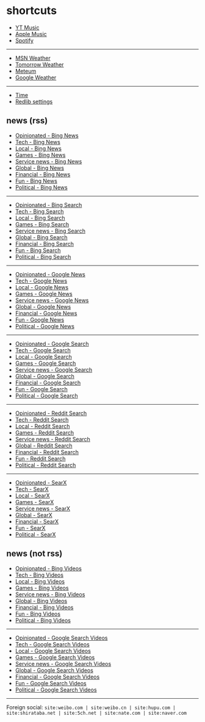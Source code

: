 # shortcuts

- [YT Music](https://music.youtube.com)
- [Apple Music](https://music.apple.com)
- [Spotify](https://open.spotify.com)

---

- [MSN Weather](https://msn.com/weather)
- [Tomorrow Weather](https://weather.tomorrow.io)
- [Meteum](https://meteum.ai/weather/search)
- [Google Weather](https://google.com/search?q=weather&udm=0&safe=off)

---

- [Time](https://time.is/?c=d3l1_3F_3j1_3Y1_3WXth2i2s.TAXfmrXc1Xo480Xz1Xa1Xb51ea29.4e4185.28571f.2d99db.abbd8.1bb85e.1c3b23Xw1Xv20240528Xh0Xi1XZ1XmXuXB1Xs0)
- [Redlib settings](https://redlib.freedit.eu/settings/restore/?theme=system&front_page=default&layout=card&wide=off&post_sort=top&comment_sort=top&show_nsfw=on&use_hls=off&hide_hls_notification=off&hide_awards=off&fixed_navbar=on&subscriptions=&filters=)

## news (rss)

- [Opinionated - Bing News](https://bing.com/news/search?format=rss&q=(good+game)+OR+(good+tv)+OR+(good+movie)+OR+(good+album)+OR+(good+(decision+OR+strategy))+OR+(bad+(game+OR+tv+OR+movie+OR+album+OR+decision+OR+strategy))+OR+((game+OR+tv+OR+movie+OR+album)+year)+OR+(enjoy+(game+OR+tv+OR+movie+OR+album)))
- [Tech - Bing News](https://bing.com/news/search?format=rss&q=msft+OR+aapl+OR+goog+OR+amzn+OR+intl+OR+(announce+tv)+OR+(announce+game)+OR+(announce+(decision+OR+strategy))+OR+(reveal+(game+OR+tv+OR+decision+OR+strategy))+OR+(price+(change+OR+up+OR+down))+OR+((amazon+OR+netflix)+live))
- [Local - Bing News](https://bing.com/news/search?format=rss&q=%22philstar+com+nation%22+OR+%22gmanetwork+com+news+topstories%22+OR+%22sports+inquirer+net%22+OR+%22pop+inquirer+net%22+OR+site%3Anewsinfo.inquirer.net+OR+site%3Anews.abs-cbn.com%2Fnews)
- [Games - Bing News](https://bing.com/news/search?format=rss&q=genshin+OR+valorant+OR+wuthering+OR+overwatch+OR+%28sonic+hedgehog%29+OR+%28sonic+team%29+OR+%22super+mario%22+OR+%28mario+nintendo%29+OR+%28mario+luigi%29+OR+%22call+of+duty%22+OR+%28cod+game%29+OR+%22counter+strike%22+OR+counterstrike+OR+%22cs+2%22+OR+cs2)
- [Service news - Bing News](https://bing.com/news/search?format=rss&q=%28pc+game+pass%29+OR+surfshark+OR+%22youtube+music%22+OR+spotify+OR+%22apple+music%22+OR+%28%28major+OR+minor+OR+faster+OR+performance+OR+feature%29+change%29+OR+%28%28major+OR+minor+OR+faster+OR+performance+OR+feature%29+update%29)
- [Global - Bing News](https://bing.com/news/search?format=rss&q=%22newsnationnow+com+world%22+OR+%22wsj+com+world%22+OR+%22france24+com+en+live-news%22+OR+%22csmonitor+com+world%22+OR+%22reuters+com+world%22)
- [Financial - Bing News](https://bing.com/news/search?format=rss&q=(msft+OR+aapl+OR+goog+OR+amzn+OR+intl+OR+amd+OR+nflx+OR+political+OR+poll+OR+debate+OR+protest+OR+argue+OR+agree+OR+disagree)+("benzinga+com"+OR+"investing+com+news"+OR+"finance+yahoo+com+news"+OR+"tradingview+com+news"))
- [Fun - Bing News](https://bing.com/news/search?format=rss&q=%22jalopnik+com%22+OR+%22topgear+com+ph+news%22+OR+%22soranews24+com%22+OR+%22hollywoodreporter+com+business%22+OR+%22variety+com+2025+digital%22+OR+%22variety+com+2025+biz%22+OR+site%3Acaranddriver.com%2Fnews+OR+site%3Aroadandtrack.com%2Fnews)
- [Political - Bing News](https://bing.com/news/search?format=rss&q=%28political+OR+poll+OR+debate+OR+protest+OR+argue+OR+agree+OR+disagree%29+%28%22newsnationnow+com%22+OR+%22wsj+com%22+OR+%22france24+com%22+OR+%22csmonitor+com%22+OR+%22reuters+com%22+OR+%22gmanetwork+com%22+OR+%22inquirer+net%22%29)
<!-- Format: - [*queryTitle* - Bing News](https://bing.com/news/search?format=rss&q=[query]) -->

---

- [Opinionated - Bing Search](https://bing.com/search?format=rss&q=(good+game)+OR+(good+tv)+OR+(good+movie)+OR+(good+album)+OR+(good+(decision+OR+strategy))+OR+(bad+(game+OR+tv+OR+movie+OR+album+OR+decision+OR+strategy))+OR+((game+OR+tv+OR+movie+OR+album)+year)+OR+(enjoy+(game+OR+tv+OR+movie+OR+album)))
- [Tech - Bing Search](https://bing.com/search?format=rss&q=msft+OR+aapl+OR+goog+OR+amzn+OR+intl+OR+(announce+tv)+OR+(announce+game)+OR+(announce+(decision+OR+strategy))+OR+(reveal+(game+OR+tv+OR+decision+OR+strategy))+OR+(price+(change+OR+up+OR+down))+OR+((amazon+OR+netflix)+live))
- [Local - Bing Search](https://bing.com/search?format=rss&q=%22philstar+com+nation%22+OR+%22gmanetwork+com+news+topstories%22+OR+%22sports+inquirer+net%22+OR+%22pop+inquirer+net%22+OR+site%3Anewsinfo.inquirer.net+OR+site%3Anews.abs-cbn.com%2Fnews)
- [Games - Bing Search](https://bing.com/search?format=rss&q=genshin+OR+valorant+OR+wuthering+OR+overwatch+OR+%28sonic+hedgehog%29+OR+%28sonic+team%29+OR+%22super+mario%22+OR+%28mario+nintendo%29+OR+%28mario+luigi%29+OR+%22call+of+duty%22+OR+%28cod+game%29+OR+%22counter+strike%22+OR+counterstrike+OR+%22cs+2%22+OR+cs2)
- [Service news - Bing Search](https://bing.com/search?format=rss&q=%28pc+game+pass%29+OR+surfshark+OR+%22youtube+music%22+OR+spotify+OR+%22apple+music%22+OR+%28%28major+OR+minor+OR+faster+OR+performance+OR+feature%29+change%29+OR+%28%28major+OR+minor+OR+faster+OR+performance+OR+feature%29+update%29)
- [Global - Bing Search](https://bing.com/search?format=rss&q=%22newsnationnow+com+world%22+OR+%22wsj+com+world%22+OR+%22france24+com+en+live-news%22+OR+%22csmonitor+com+world%22+OR+%22reuters+com+world%22)
- [Financial - Bing Search](https://bing.com/search?format=rss&q=(msft+OR+aapl+OR+goog+OR+amzn+OR+intl+OR+amd+OR+nflx+OR+political+OR+poll+OR+debate+OR+protest+OR+argue+OR+agree+OR+disagree)+("benzinga+com"+OR+"investing+com+news"+OR+"finance+yahoo+com+news"+OR+"tradingview+com+news"))
- [Fun - Bing Search](https://bing.com/search?format=rss&q=%22jalopnik+com%22+OR+%22topgear+com+ph+news%22+OR+%22soranews24+com%22+OR+%22hollywoodreporter+com+business%22+OR+%22variety+com+2025+digital%22+OR+%22variety+com+2025+biz%22+OR+site%3Acaranddriver.com%2Fnews+OR+site%3Aroadandtrack.com%2Fnews)
- [Political - Bing Search](https://bing.com/search?format=rss&q=%28political+OR+poll+OR+debate+OR+protest+OR+argue+OR+agree+OR+disagree%29+%28%22newsnationnow+com%22+OR+%22wsj+com%22+OR+%22france24+com%22+OR+%22csmonitor+com%22+OR+%22reuters+com%22+OR+%22gmanetwork+com%22+OR+%22inquirer+net%22%29)
<!-- Format: - [*queryTitle* - Bing Search](https://bing.com/search?format=rss&q=[query]) -->

---

- [Opinionated - Google News](https://news.google.com/rss/search?q=(good+game)+OR+(good+tv)+OR+(good+movie)+OR+(good+album)+OR+(good+(decision+OR+strategy))+OR+(bad+(game+OR+tv+OR+movie+OR+album+OR+decision+OR+strategy))+OR+((game+OR+tv+OR+movie+OR+album)+year)+OR+(enjoy+(game+OR+tv+OR+movie+OR+album)))
- [Tech - Google News](https://news.google.com/rss/search?q=msft+OR+aapl+OR+goog+OR+amzn+OR+intl+OR+(announce+tv)+OR+(announce+game)+OR+(announce+(decision+OR+strategy))+OR+(reveal+(game+OR+tv+OR+decision+OR+strategy))+OR+(price+(change+OR+up+OR+down))+OR+((amazon+OR+netflix)+live))
- [Local - Google News](https://news.google.com/rss/search?q=%22philstar+com+nation%22+OR+%22gmanetwork+com+news+topstories%22+OR+%22sports+inquirer+net%22+OR+%22pop+inquirer+net%22+OR+site%3Anewsinfo.inquirer.net+OR+site%3Anews.abs-cbn.com%2Fnews)
- [Games - Google News](https://news.google.com/rss/search?q=genshin+OR+valorant+OR+wuthering+OR+overwatch+OR+%28sonic+hedgehog%29+OR+%28sonic+team%29+OR+%22super+mario%22+OR+%28mario+nintendo%29+OR+%28mario+luigi%29+OR+%22call+of+duty%22+OR+%28cod+game%29+OR+%22counter+strike%22+OR+counterstrike+OR+%22cs+2%22+OR+cs2)
- [Service news - Google News](https://news.google.com/rss/search?q=%28pc+game+pass%29+OR+surfshark+OR+%22youtube+music%22+OR+spotify+OR+%22apple+music%22+OR+%28%28major+OR+minor+OR+faster+OR+performance+OR+feature%29+change%29+OR+%28%28major+OR+minor+OR+faster+OR+performance+OR+feature%29+update%29)
- [Global - Google News](https://news.google.com/rss/search?q=%22newsnationnow+com+world%22+OR+%22wsj+com+world%22+OR+%22france24+com+en+live-news%22+OR+%22csmonitor+com+world%22+OR+%22reuters+com+world%22)
- [Financial - Google News](https://news.google.com/rss/search?q=(msft+OR+aapl+OR+goog+OR+amzn+OR+intl+OR+amd+OR+nflx+OR+political+OR+poll+OR+debate+OR+protest+OR+argue+OR+agree+OR+disagree)+("benzinga+com"+OR+"investing+com+news"+OR+"finance+yahoo+com+news"+OR+"tradingview+com+news"))
- [Fun - Google News](https://news.google.com/rss/search?q=%22jalopnik+com%22+OR+%22topgear+com+ph+news%22+OR+%22soranews24+com%22+OR+%22hollywoodreporter+com+business%22+OR+%22variety+com+2025+digital%22+OR+%22variety+com+2025+biz%22+OR+site%3Acaranddriver.com%2Fnews+OR+site%3Aroadandtrack.com%2Fnews)
- [Political - Google News](https://news.google.com/rss/search?q=%28political+OR+poll+OR+debate+OR+protest+OR+argue+OR+agree+OR+disagree%29+%28%22newsnationnow+com%22+OR+%22wsj+com%22+OR+%22france24+com%22+OR+%22csmonitor+com%22+OR+%22reuters+com%22+OR+%22gmanetwork+com%22+OR+%22inquirer+net%22%29)
<!-- Format: - [*queryTitle* - Google News](https://news.google.com/rss/search?q=[query]) -->

---

- [Opinionated - Google Search](https://www.google.com/alerts/feeds/18328284995867372572/9595343124215145899)
- [Tech - Google Search](https://www.google.com/alerts/feeds/18328284995867372572/11188889829215887024)
- [Local - Google Search](https://www.google.com/alerts/feeds/18328284995867372572/7272503243204018859)
- [Games - Google Search](https://www.google.com/alerts/feeds/18328284995867372572/983325349820171186)
- [Service news - Google Search](https://www.google.com/alerts/feeds/18328284995867372572/7272503243204021608)
- [Global - Google Search](https://www.google.com/alerts/feeds/18328284995867372572/18332171599350902259)
- [Financial - Google Search](https://www.google.com/alerts/feeds/18328284995867372572/12311220666887081993)
- [Fun - Google Search](https://www.google.com/alerts/feeds/18328284995867372572/12311220666887081993)
- [Political - Google Search](https://www.google.com/alerts/feeds/18328284995867372572/12634018877518289307)
<!-- Format: - [*queryTitle* - Google Search](https://google.com/search?tbs=qdr:d&safe=off&filter=0&nfpr=1&peek_pws=0&udm=14&lr=lang_en&q=[query]) -->

---

- [Opinionated - Reddit Search](http://www.reddit.com/search.rss?t=day&sort=top&q=(good+game)+OR+(good+tv)+OR+(good+movie)+OR+(good+album)+OR+(good+(decision+OR+strategy))+OR+(bad+(game+OR+tv+OR+movie+OR+album+OR+decision+OR+strategy))+OR+((game+OR+tv+OR+movie+OR+album)+year)+OR+(enjoy+(game+OR+tv+OR+movie+OR+album)))
- [Tech - Reddit Search](http://www.reddit.com/search.rss?t=day&sort=top&q=msft+OR+aapl+OR+goog+OR+amzn+OR+intl+OR+(announce+tv)+OR+(announce+game)+OR+(announce+(decision+OR+strategy))+OR+(reveal+(game+OR+tv+OR+decision+OR+strategy))+OR+(price+(change+OR+up+OR+down))+OR+((amazon+OR+netflix)+live))
- [Local - Reddit Search](http://www.reddit.com/search.rss?t=day&sort=top&q=%22philstar+com+nation%22+OR+%22gmanetwork+com+news+topstories%22+OR+%22sports+inquirer+net%22+OR+%22pop+inquirer+net%22+OR+site%3Anewsinfo.inquirer.net+OR+site%3Anews.abs-cbn.com%2Fnews)
- [Games - Reddit Search](http://www.reddit.com/search.rss?t=day&sort=top&q=genshin+OR+valorant+OR+wuthering+OR+overwatch+OR+%28sonic+hedgehog%29+OR+%28sonic+team%29+OR+%22super+mario%22+OR+%28mario+nintendo%29+OR+%28mario+luigi%29+OR+%22call+of+duty%22+OR+%28cod+game%29+OR+%22counter+strike%22+OR+counterstrike+OR+%22cs+2%22+OR+cs2)
- [Service news - Reddit Search](http://www.reddit.com/search.rss?t=day&sort=top&q=%28pc+game+pass%29+OR+surfshark+OR+%22youtube+music%22+OR+spotify+OR+%22apple+music%22+OR+%28%28major+OR+minor+OR+faster+OR+performance+OR+feature%29+change%29+OR+%28%28major+OR+minor+OR+faster+OR+performance+OR+feature%29+update%29)
- [Global - Reddit Search](http://www.reddit.com/search.rss?t=day&sort=top&q=%22newsnationnow+com+world%22+OR+%22wsj+com+world%22+OR+%22france24+com+en+live-news%22+OR+%22csmonitor+com+world%22+OR+%22reuters+com+world%22)
- [Financial - Reddit Search](http://www.reddit.com/search.rss?t=day&sort=top&q=(msft+OR+aapl+OR+goog+OR+amzn+OR+intl+OR+amd+OR+nflx+OR+political+OR+poll+OR+debate+OR+protest+OR+argue+OR+agree+OR+disagree)+("benzinga+com"+OR+"investing+com+news"+OR+"finance+yahoo+com+news"+OR+"tradingview+com+news"))
- [Fun - Reddit Search](http://www.reddit.com/search.rss?t=day&sort=top&q=%22jalopnik+com%22+OR+%22topgear+com+ph+news%22+OR+%22soranews24+com%22+OR+%22hollywoodreporter+com+business%22+OR+%22variety+com+2025+digital%22+OR+%22variety+com+2025+biz%22+OR+site%3Acaranddriver.com%2Fnews+OR+site%3Aroadandtrack.com%2Fnews)
- [Political - Reddit Search](http://www.reddit.com/search.rss?t=day&sort=top&q=%28political+OR+poll+OR+debate+OR+protest+OR+argue+OR+agree+OR+disagree%29+%28%22newsnationnow+com%22+OR+%22wsj+com%22+OR+%22france24+com%22+OR+%22csmonitor+com%22+OR+%22reuters+com%22+OR+%22gmanetwork+com%22+OR+%22inquirer+net%22%29)
<!-- Format: - [*queryTitle* - Reddit Search](http://www.reddit.com/search.rss?t=day&sort=top&q=[query]) -->

---

- [Opinionated - SearX](https://search.mdosch.de/searxng/search?language=en-US&time_range=day&safesearch=0&format=rss&q=(good+game)+OR+(good+tv)+OR+(good+movie)+OR+(good+album)+OR+(good+(decision+OR+strategy))+OR+(bad+(game+OR+tv+OR+movie+OR+album+OR+decision+OR+strategy))+OR+((game+OR+tv+OR+movie+OR+album)+year)+OR+(enjoy+(game+OR+tv+OR+movie+OR+album)))
- [Tech - SearX](https://search.mdosch.de/searxng/search?language=en-US&time_range=day&safesearch=0&format=rss&q=msft+OR+aapl+OR+goog+OR+amzn+OR+intl+OR+(announce+tv)+OR+(announce+game)+OR+(announce+(decision+OR+strategy))+OR+(reveal+(game+OR+tv+OR+decision+OR+strategy))+OR+(price+(change+OR+up+OR+down))+OR+((amazon+OR+netflix)+live))
- [Local - SearX](https://search.mdosch.de/searxng/search?language=en-US&time_range=day&safesearch=0&format=rss&q=%22philstar+com+nation%22+OR+%22gmanetwork+com+news+topstories%22+OR+%22sports+inquirer+net%22+OR+%22pop+inquirer+net%22+OR+site%3Anewsinfo.inquirer.net+OR+site%3Anews.abs-cbn.com%2Fnews)
- [Games - SearX](https://search.mdosch.de/searxng/search?language=en-US&time_range=day&safesearch=0&format=rss&q=genshin+OR+valorant+OR+wuthering+OR+overwatch+OR+%28sonic+hedgehog%29+OR+%28sonic+team%29+OR+%22super+mario%22+OR+%28mario+nintendo%29+OR+%28mario+luigi%29+OR+%22call+of+duty%22+OR+%28cod+game%29+OR+%22counter+strike%22+OR+counterstrike+OR+%22cs+2%22+OR+cs2)
- [Service news - SearX](https://search.mdosch.de/searxng/search?language=en-US&time_range=day&safesearch=0&format=rss&q=%28pc+game+pass%29+OR+surfshark+OR+%22youtube+music%22+OR+spotify+OR+%22apple+music%22+OR+%28%28major+OR+minor+OR+faster+OR+performance+OR+feature%29+change%29+OR+%28%28major+OR+minor+OR+faster+OR+performance+OR+feature%29+update%29)
- [Global - SearX](https://search.mdosch.de/searxng/search?language=en-US&time_range=day&safesearch=0&format=rss&q=%22newsnationnow+com+world%22+OR+%22wsj+com+world%22+OR+%22france24+com+en+live-news%22+OR+%22csmonitor+com+world%22+OR+%22reuters+com+world%22)
- [Financial - SearX](https://search.mdosch.de/searxng/search?language=en-US&time_range=day&safesearch=0&format=rss&q=(msft+OR+aapl+OR+goog+OR+amzn+OR+intl+OR+amd+OR+nflx+OR+political+OR+poll+OR+debate+OR+protest+OR+argue+OR+agree+OR+disagree)+("benzinga+com"+OR+"investing+com+news"+OR+"finance+yahoo+com+news"+OR+"tradingview+com+news"))
- [Fun - SearX](https://search.mdosch.de/searxng/search?language=en-US&time_range=day&safesearch=0&format=rss&q=%22jalopnik+com%22+OR+%22topgear+com+ph+news%22+OR+%22soranews24+com%22+OR+%22hollywoodreporter+com+business%22+OR+%22variety+com+2025+digital%22+OR+%22variety+com+2025+biz%22+OR+site%3Acaranddriver.com%2Fnews+OR+site%3Aroadandtrack.com%2Fnews)
- [Political - SearX](https://search.mdosch.de/searxng/search?language=en-US&time_range=day&safesearch=0&format=rss&q=%28political+OR+poll+OR+debate+OR+protest+OR+argue+OR+agree+OR+disagree%29+%28%22newsnationnow+com%22+OR+%22wsj+com%22+OR+%22france24+com%22+OR+%22csmonitor+com%22+OR+%22reuters+com%22+OR+%22gmanetwork+com%22+OR+%22inquirer+net%22%29)
<!-- Format: - [*queryTitle* - SearX](https://search.mdosch.de/searxng/search?language=en-US&time_range=day&safesearch=0&format=rss&q=[query]) -->

## news (not rss)

- [Opinionated - Bing Videos](https://bing.com/videos/search?&qft=+filterui:videoage-lt1440&FORM=VRFLTR&q=(good+game)+OR+(good+tv)+OR+(good+movie)+OR+(good+album)+OR+(good+(decision+OR+strategy))+OR+(bad+(game+OR+tv+OR+movie+OR+album+OR+decision+OR+strategy))+OR+((game+OR+tv+OR+movie+OR+album)+year)+OR+(enjoy+(game+OR+tv+OR+movie+OR+album)))
- [Tech - Bing Videos](https://bing.com/videos/search?&qft=+filterui:videoage-lt1440&FORM=VRFLTR&q=msft+OR+aapl+OR+goog+OR+amzn+OR+intl+OR+(announce+tv)+OR+(announce+game)+OR+(announce+(decision+OR+strategy))+OR+(reveal+(game+OR+tv+OR+decision+OR+strategy))+OR+(price+(change+OR+up+OR+down))+OR+((amazon+OR+netflix)+live))
- [Local - Bing Videos](https://bing.com/videos/search?&qft=+filterui:videoage-lt1440&FORM=VRFLTR&q=%22philstar+com+nation%22+OR+%22gmanetwork+com+news+topstories%22+OR+%22sports+inquirer+net%22+OR+%22pop+inquirer+net%22+OR+site%3Anewsinfo.inquirer.net+OR+site%3Anews.abs-cbn.com%2Fnews)
- [Games - Bing Videos](https://bing.com/videos/search?&qft=+filterui:videoage-lt1440&FORM=VRFLTR&q=genshin+OR+valorant+OR+wuthering+OR+overwatch+OR+%28sonic+hedgehog%29+OR+%28sonic+team%29+OR+%22super+mario%22+OR+%28mario+nintendo%29+OR+%28mario+luigi%29+OR+%22call+of+duty%22+OR+%28cod+game%29+OR+%22counter+strike%22+OR+counterstrike+OR+%22cs+2%22+OR+cs2)
- [Service news - Bing Videos](https://bing.com/videos/search?&qft=+filterui:videoage-lt1440&FORM=VRFLTR&q=%28pc+game+pass%29+OR+surfshark+OR+%22youtube+music%22+OR+spotify+OR+%22apple+music%22+OR+%28%28major+OR+minor+OR+faster+OR+performance+OR+feature%29+change%29+OR+%28%28major+OR+minor+OR+faster+OR+performance+OR+feature%29+update%29)
- [Global - Bing Videos](https://bing.com/videos/search?&qft=+filterui:videoage-lt1440&FORM=VRFLTR&q=%22newsnationnow+com+world%22+OR+%22wsj+com+world%22+OR+%22france24+com+en+live-news%22+OR+%22csmonitor+com+world%22+OR+%22reuters+com+world%22)
- [Financial - Bing Videos](https://bing.com/videos/search?&qft=+filterui:videoage-lt1440&FORM=VRFLTR&q=(msft+OR+aapl+OR+goog+OR+amzn+OR+intl+OR+amd+OR+nflx+OR+political+OR+poll+OR+debate+OR+protest+OR+argue+OR+agree+OR+disagree)+("benzinga+com"+OR+"investing+com+news"+OR+"finance+yahoo+com+news"+OR+"tradingview+com+news"))
- [Fun - Bing Videos](https://bing.com/videos/search?&qft=+filterui:videoage-lt1440&FORM=VRFLTR&q=%22jalopnik+com%22+OR+%22topgear+com+ph+news%22+OR+%22soranews24+com%22+OR+%22hollywoodreporter+com+business%22+OR+%22variety+com+2025+digital%22+OR+%22variety+com+2025+biz%22+OR+site%3Acaranddriver.com%2Fnews+OR+site%3Aroadandtrack.com%2Fnews)
- [Political - Bing Videos](https://bing.com/videos/search?&qft=+filterui:videoage-lt1440&FORM=VRFLTR&q=%28political+OR+poll+OR+debate+OR+protest+OR+argue+OR+agree+OR+disagree%29+%28%22newsnationnow+com%22+OR+%22wsj+com%22+OR+%22france24+com%22+OR+%22csmonitor+com%22+OR+%22reuters+com%22+OR+%22gmanetwork+com%22+OR+%22inquirer+net%22%29)
<!-- Format: - [*queryTitle* - Bing Videos](https://bing.com/videos/search?&qft=+filterui:videoage-lt1440&FORM=VRFLTR&q=[query]) -->

---

- [Opinionated - Google Search Videos](https://google.com/search?safe=off&udm=7&lr=lang_en&tbs=qdr%3Ad%2Clr%3Alang_1en&q=(good+game)+OR+(good+tv)+OR+(good+movie)+OR+(good+album)+OR+(good+(decision+OR+strategy))+OR+(bad+(game+OR+tv+OR+movie+OR+album+OR+decision+OR+strategy))+OR+((game+OR+tv+OR+movie+OR+album)+year)+OR+(enjoy+(game+OR+tv+OR+movie+OR+album)))
- [Tech - Google Search Videos](https://google.com/search?safe=off&udm=7&lr=lang_en&tbs=qdr%3Ad%2Clr%3Alang_1en&q=msft+OR+aapl+OR+goog+OR+amzn+OR+intl+OR+(announce+tv)+OR+(announce+game)+OR+(announce+(decision+OR+strategy))+OR+(reveal+(game+OR+tv+OR+decision+OR+strategy))+OR+(price+(change+OR+up+OR+down))+OR+((amazon+OR+netflix)+live))
- [Local - Google Search Videos](https://google.com/search?safe=off&udm=7&tbs=qdr:d&q=%22philstar+com+nation%22+OR+%22gmanetwork+com+news+topstories%22+OR+%22sports+inquirer+net%22+OR+%22pop+inquirer+net%22+OR+site%3Anewsinfo.inquirer.net+OR+site%3Anews.abs-cbn.com%2Fnews)
- [Games - Google Search Videos](https://google.com/search?safe=off&udm=7&lr=lang_en&tbs=qdr%3Ad%2Clr%3Alang_1en&q=genshin+OR+valorant+OR+wuthering+OR+overwatch+OR+%28sonic+hedgehog%29+OR+%28sonic+team%29+OR+%22super+mario%22+OR+%28mario+nintendo%29+OR+%28mario+luigi%29+OR+%22call+of+duty%22+OR+%28cod+game%29+OR+%22counter+strike%22+OR+counterstrike+OR+%22cs+2%22+OR+cs2)
- [Service news - Google Search Videos](https://google.com/search?safe=off&udm=7&lr=lang_en&tbs=qdr%3Ad%2Clr%3Alang_1en&q=%28pc+game+pass%29+OR+surfshark+OR+%22youtube+music%22+OR+spotify+OR+%22apple+music%22+OR+%28%28major+OR+minor+OR+faster+OR+performance+OR+feature%29+change%29+OR+%28%28major+OR+minor+OR+faster+OR+performance+OR+feature%29+update%29)
- [Global - Google Search Videos](https://google.com/search?safe=off&udm=7&lr=lang_en&tbs=qdr%3Ad%2Clr%3Alang_1en&q=%22newsnationnow+com+world%22+OR+%22wsj+com+world%22+OR+%22france24+com+en+live-news%22+OR+%22csmonitor+com+world%22+OR+%22reuters+com+world%22)
- [Financial - Google Search Videos](https://google.com/search?safe=off&udm=7&lr=lang_en&tbs=qdr%3Ad%2Clr%3Alang_1en&q=(msft+OR+aapl+OR+goog+OR+amzn+OR+intl+OR+amd+OR+nflx+OR+political+OR+poll+OR+debate+OR+protest+OR+argue+OR+agree+OR+disagree)+("benzinga+com"+OR+"investing+com+news"+OR+"finance+yahoo+com+news"+OR+"tradingview+com+news"))
- [Fun - Google Search Videos](https://google.com/search?safe=off&udm=7&lr=lang_en&tbs=qdr%3Ad%2Clr%3Alang_1en&q=%22jalopnik+com%22+OR+%22topgear+com+ph+news%22+OR+%22soranews24+com%22+OR+%22hollywoodreporter+com+business%22+OR+%22variety+com+2025+digital%22+OR+%22variety+com+2025+biz%22+OR+site%3Acaranddriver.com%2Fnews+OR+site%3Aroadandtrack.com%2Fnews)
- [Political - Google Search Videos](https://google.com/search?safe=off&udm=7&lr=lang_en&tbs=qdr%3Ad%2Clr%3Alang_1en&q=%28political+OR+poll+OR+debate+OR+protest+OR+argue+OR+agree+OR+disagree%29+%28%22newsnationnow+com%22+OR+%22wsj+com%22+OR+%22france24+com%22+OR+%22csmonitor+com%22+OR+%22reuters+com%22+OR+%22gmanetwork+com%22+OR+%22inquirer+net%22%29)
<!-- Format: - [*queryTitle* - Google Search Videos](https://google.com/search?safe=off&udm=7&tbs=qdr:d&q=[query]) -->

<!-- --- -->

<!-- - [*queryTitle* - Brave Search](https://search.brave.com/search?tf=pd&q=[query]) -->
<!-- - [*queryTitle* - swisscows.com](https://swisscows.com/en/web?freshness=Day&query[query]) -->
<!-- Format: - [*queryTitle* - DuckDuckGo](https://duckduckgo.com/?df=d&assist=true&q=[query]) -->
<!-- Format: - [*queryTitle* - Ecosia](https://ecosia.org/search?freshness=day&q=[query]) -->
<!-- Format: - [*queryTitle* - Google News](https://news.google.com/search?q=when:1d+[query]) -->
<!-- Format: - [*queryTitle* - You.com](https://you.com/search?q=[query]) -->
<!-- [*queryTitle* - Baidu](https://baidu.com/s?gpc=stf%3D1720245017%2C1720331417%7Cstftype%3D1&wd=[query]) -->
<!-- Format: - [*queryTitle* - Redlib](https://redlib.freedit.eu/search?sort=top&t=day&q=[query]) -->
<!-- Format: - [*queryTitle* - Google Search](https://google.com/search?tbs=qdr:d&safe=off&filter=0&nfpr=1&peek_pws=0&udm=14&lr=lang_en&q=[query]) -->
<!-- Format: - [*queryTitle* - Google Search Videos](https://google.com/search?safe=off&udm=7&tbs=qdr:d&q=[query]) -->
<!-- Format: - [*queryTitle* - Google Search News](https://google.com/search?safe=off&tbs=qdr:d&tbm=nws&nfpr=1&lr=lang_en&q=[query]) -->
<!-- Format: - [*queryTitle* - Bing Videos](https://bing.com/videos/search?&qft=+filterui:videoage-lt1440&FORM=VRFLTR&q=[query]) -->
<!-- Format: - [*queryTitle* - Bing Search](https://bing.com/search?filters=ex1%3a%22ez1%22&mkt=en-US&q=[query]) -->
<!-- Format: - [*queryTitle* - Bing News](https://bing.com/news/search?qft=interval%3d"7"&q=[query]) -->
<!-- Format: - [*queryTitle* - Yandex](https://yandex.com/search/?within=77&noreask=1&text=[query]) -->

<!-- --- -->

---

Foreign social: `site:weibo.com | site:weibo.cn | site:hupu.com | site:shirataba.net | site:5ch.net | site:nate.com | site:naver.com`
